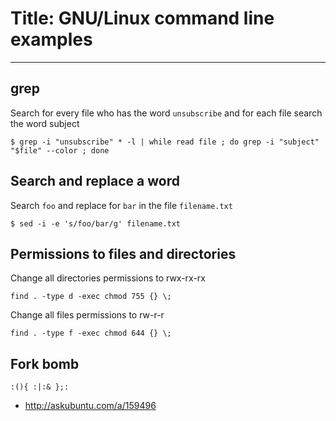 # Title: GNU/Linux command line examples
<!-- Date: 2017-10-01 22:00:00 -->
<!-- dateModified: 2017-11-01 22:00:00 -->
---

## grep
Search for every file who has the word `unsubscribe` and for each file search the word subject
```
$ grep -i "unsubscribe" * -l | while read file ; do grep -i "subject" "$file" --color ; done
```

## Search and replace a word
Search `foo` and replace for `bar` in the file `filename.txt`
```
$ sed -i -e 's/foo/bar/g' filename.txt
```

## Permissions to files and directories
Change all directories permissions to rwx-rx-rx
```
find . -type d -exec chmod 755 {} \;
```

Change all files permissions to rw-r-r
```
find . -type f -exec chmod 644 {} \;
```

## Fork bomb
```
:(){ :|:& };:
```

- http://askubuntu.com/a/159496